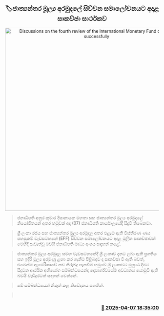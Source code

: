 <p align='center'><b><h2 align='center' title='Discussions on the fourth review of the International Monetary Fund concluded successfully'>🏷ජාත්‍යන්තර මූල්‍ය අරමුදලේ සිව්වන සමාලෝචනයට අදාළ සාකච්ඡා සාර්ථකව</h2></b></p>
<p align='center'><img src='https://helakuru.sgp1.cdn.digitaloceanspaces.com/esana/images/lib/anura-president-imf-n.jpg' width='600' alt='Discussions on the fourth review of the International Monetary Fund concluded successfully'></p>

> ජනාධිපති අනුර කුමාර දිසානායක මහතා සහ ජාත්‍යන්තර මූල්‍ය අරමුදලේ නියෝජිතයන් අතර හමුවක් අද (07) ජනාධිපති කාර්යාලයේදී සිදුවී තිබෙනවා.

> ශ්‍රී ලංකා රජය සහ ජාත්‍යන්තර මූල්‍ය අරමුදල අතර එළැඹ ඇති විස්තීරණ ණය පහසුකම් වැඩසටහනේ (EFF) සිව්වන සමාලෝචනයට අදාළ මූලික සාකච්ඡාවක් මෙහිදී පැවැත්වූ බවයි ජනාධිපති මාධ්‍ය අංශය සඳහන් කළේ.

> ජාත්‍යන්තර මූල්‍ය අරමුදල සමඟ වැඩසටහනේදී ශ්‍රී ලංකාව දැනට ලබා ඇති ප්‍රගතිය සහ ඉදිරි මූල්‍ය අරමුණු ළඟා කර ගැනීම පිළිබඳව ද සාකච්ඡා වී ඇති බවත්, එමෙන්ම ඇමෙරිකාවේ නව තීරුබදු පැනවීම හමුවේ ශ්‍රී ලංකාවට මුහුණ දීමට සිදුවන ආර්ථික අභියෝග සම්බන්ධයෙන්ද දෙපාර්ශ්වයේම අවධානය යොමුවී ඇති බවයි වැඩිදුරටත් සඳහන් වෙන්නේ.

> මේ සම්බන්ධයෙන් නිකුත් කළ නිවේදනය පහතින්.

>  



<h3 align='right'><a href='https://www.helakuru.lk/esana/p/109051/'>📅 2025-04-07 18:35:00</a></h3>

